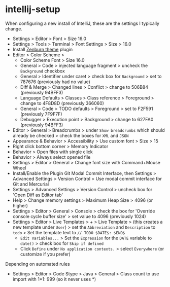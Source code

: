 # intellij-setup

When configuring a new install of IntelliJ, these are the settings I typically change.

* Settings > Editor > Font > Size 16.0
* Settings > Tools > Terminal > Font Settings > Size > 16.0
* Install [Zenburn theme](https://plugins.jetbrains.com/plugin/17938-zenburn) plugin
* Editor > Color Scheme >
  * Color Scheme Font > Size 16.0
  * General > Code > injected language fragment > uncheck the `Background` checkbox
  * General > Identifier under caret > check box for `Background` > set to 787676 (previously had no value)
  * Diff & Merge > Changed lines > Conflict > change to 506B84 (previously 94BFF3)
  * Language Defaults > Classes > Class reference > Foreground > change to 4F8D8D (previously 366060)
  * General > Code > TODO defaults > Foreground > set to F2F591 (previously 7F9F7F)
  * Debugger > Execution point > Background > change to 627FA0 (previously 94BFF3)
* Editor > General > Breadcrumbs > under `Show breadcrumbs` which should already be checked > check the boxes for `XML` and `JSON`
* Appearance & Behavior > Accessibility > Use custom font > Size > 15
* Right click bottom corner > Memory Indicator
* Behavior > Open files with single click
* Behavior > Always select opened file
* Settings > Editor > General > Change font size with Command+Mouse Wheel
* Install/Enable the Plugin Git Modal Commit Interface, then Settings > Advanced Settings > Version Control > Use modal commit interface for Git and Mercurial
* Settings > Advanced Settings > Version Control > uncheck box for 'Open Diff as Editor tab'
* Help > Change memory settings > Maximum Heap Size > 4096 (or higher)
* Settings > Editor > General > Console > check the box for 'Override console cycle buffer size' > set value to 4096 (previously 1024)
* Settings > Editor > Live Templates > + > Live Template > (this creates a new template under `User`) > set the `Abbreviation` and `Description` to `todo` > Set the template text to `// TODO $DATE$: $END$`
  * `Edit Variables...` > Set the `Expression` for the `DATE` variable to `date()` > check box for `Skip if defined`
  * Click `Define` under `No application contexts.` > select `Everywhere` (or customize if you prefer)
 

Depending on automated rules
* Settings > Editor > Code Stype > Java > General > Class count to use import with 1*1: 999 (so it never uses *)
